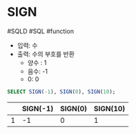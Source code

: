 # SIGN

#SQLD #SQL #function 

- 입력: 수
- 출력: 수의 부호를 반환
	- 양수 : 1
	- 음수: -1
	- 0: 0

```SQL
SELECT SIGN(-1), SIGN(0), SIGN(10);
```

|     | SIGN(-1) | SIGN(0) | SIGN(10) |
| --- | -------- | ------- | -------- |
| 1   | -1       | 0       | 1        |


